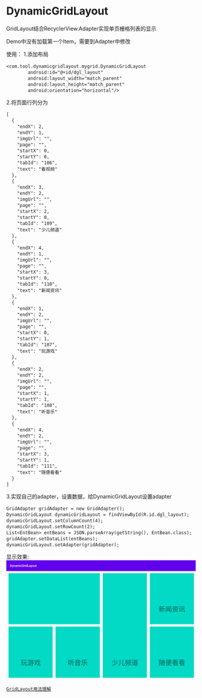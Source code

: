 # DynamicGridLayout
GridLayout结合RecyclerView.Adapter实现单页栅格列表的显示

Demo中没有加载第一个Item，需要到Adapter中修改

使用：
1.添加布局
```
<com.tool.dynamicgridlayout.mygrid.DynamicGridLayout
        android:id="@+id/dgl_layout"
        android:layout_width="match_parent"
        android:layout_height="match_parent"
        android:orientation="horizontal"/>
```
2.将页面行列分为
```
[
  {
    "endX": 2,
    "endY": 1,
    "imgUrl": "",
    "page": "",
    "startX": 0,
    "startY": 0,
    "tabId": "106",
    "text": "看视频"
  },
  {
    "endX": 3,
    "endY": 2,
    "imgUrl": "",
    "page": "",
    "startX": 2,
    "startY": 0,
    "tabId": "109",
    "text": "少儿频道"
  },
  {
    "endX": 4,
    "endY": 1,
    "imgUrl": "",
    "page": "",
    "startX": 3,
    "startY": 0,
    "tabId": "110",
    "text": "新闻资讯"
  },
  {
    "endX": 1,
    "endY": 2,
    "imgUrl": "",
    "page": "",
    "startX": 0,
    "startY": 1,
    "tabId": "107",
    "text": "玩游戏"
  },
  {
    "endX": 2,
    "endY": 2,
    "imgUrl": "",
    "page": "",
    "startX": 1,
    "startY": 1,
    "tabId": "108",
    "text": "听音乐"
  },
  {
    "endX": 4,
    "endY": 2,
    "imgUrl": "",
    "page": "",
    "startX": 3,
    "startY": 1,
    "tabId": "111",
    "text": "随便看看"
  }
]
```
3.实现自己的adapter，设置数据，给DynamicGridLayout设置adapter
```
GridAdapter gridAdapter = new GridAdapter();
DynamicGridLayout dynamicGridLayout = findViewById(R.id.dgl_layout);
dynamicGridLayout.setColumnCount(4);
dynamicGridLayout.setRowCount(2);
List<EntBean> entBeans = JSON.parseArray(getString(), EntBean.class);
gridAdapter.setDataList(entBeans);
dynamicGridLayout.setAdapter(gridAdapter);
```

显示效果:
![显示效果](https://github.com/Darksiderlyd/DynamicGridLayout/blob/master/screencap/screen.png)

[`GridLayout用法理解`](https://blog.csdn.net/wangmx1993328/article/details/82770910)
